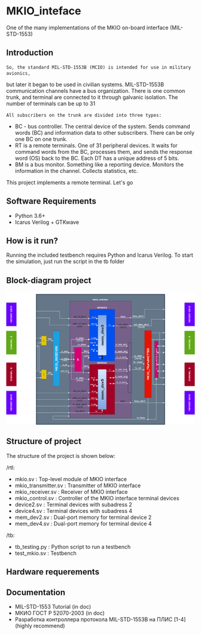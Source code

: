 # MKIO_inteface
One of the many implementations of the MKIO on-board interface (MIL-STD-1553)

## Introduction

    So, the standard MIL-STD-1553B (MCIO) is intended for use in military avionics, 
but later it began to be used in civilian systems. MIL-STD-1553B communication 
channels have a bus organization. There is one common trunk, and terminal are 
connected to it through galvanic isolation. The number of terminals can be up to 31

    All subscribers on the trunk are divided into three types:
* BC - bus controller. The central device of the system. Sends command words (BC) and 
information data to other subscribers. There can be only one BC on one trunk.
* RT is a remote terminals. One of 31 peripheral devices. It waits for command words 
from the BC, processes them, and sends the response word (OS) back to the BC. Each DT 
has a unique address of 5 bits.
* BM is a bus monitor. Something like a reporting device. Monitors the information in 
the channel. Collects statistics, etc.

This project implements a remote terminal. Let's go

## Software Requirements

* Python 3.6+
* Icarus Verilog + GTKwave

## How is it run?

Running the included testbench requires Python and Icarus Verilog.
To start the simulation, just run the script in the tb folder

## Block-diagram project
![Block-diagram](/doc/Block_diagram.png)
## Structure of project

The structure of the project is shown below:

/rtl:
* mkio.sv             : Top-level module of MKIO interface
* mkio_transmitter.sv : Transmitter of MKIO interface
* mkio_receiver.sv    : Receiver of MKIO interface
* mkio_control.sv     : Controller of the MKIO interface terminal devices
* device2.sv          : Terminal devices with subadress 2
* device4.sv          : Terminal devices with subadress 4
* mem_dev2.sv         : Dual-port memory for terminal device 2
* mem_dev4.sv         : Dual-port memory for terminal device 4

/tb:
* tb_testing.py       : Python script to run a testbench
* test_mkio.sv        : Testbench

## Hardware requerements 
## Documentation

* MIL-STD-1553 Tutorial (in doc)
* МКИО ГОСТ Р 52070-2003 (in doc)
* Разработка контроллера протокола MIL-STD-1553B на ПЛИС [1-4] (highly recommend)